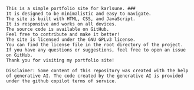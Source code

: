     This is a simple portfolio site for karlsune. ###
    It is designed to be minimalistic and easy to navigate.
    The site is built with HTML, CSS, and JavaScript.
    It is responsive and works on all devices.
    The source code is available on GitHub.
    Feel free to contribute and make it better!
    The site is licensed under the GNU GPLv3 license.
    You can find the license file in the root directory of the project.
    If you have any questions or suggestions, feel free to open an issue on GitHub.
    Thank you for visiting my portfolio site!

    Disclaimer: Some content of this repository was created with the help of generative AI. The code created by the generative AI is provided under the github copilot terms of service.
